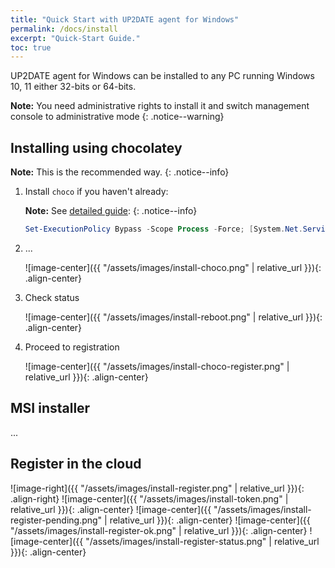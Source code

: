 ```yaml
---
title: "Quick Start with UP2DATE agent for Windows"
permalink: /docs/install
excerpt: "Quick-Start Guide."
toc: true
---
```


UP2DATE agent for Windows can be installed to any PC running Windows 10, 11 either 32-bits or 64-bits.

**Note:** You need administrative rights to install it and switch management console to administrative mode 
{: .notice--warning}

## Installing using chocolatey

**Note:** This is the recommended way.
{: .notice--info}

1. Install `choco` if you haven't already:

    **Note:** See [detailed guide](https://docs.chocolatey.org/en-us/choco/setup): 
    {: .notice--info}

      ```powershell
      Set-ExecutionPolicy Bypass -Scope Process -Force; [System.Net.ServicePointManager]::SecurityProtocol = [System.Net.ServicePointManager]::SecurityProtocol -bor 3072; iex ((New-Object System.Net.WebClient).DownloadString('https://community.chocolatey.org/install.ps1'))
      ```

1. ...

    ![image-center]({{ "/assets/images/install-choco.png" | relative_url }}){: .align-center}

1. Check status

    ![image-center]({{ "/assets/images/install-reboot.png" | relative_url }}){: .align-center}

1. Proceed to registration

    ![image-center]({{ "/assets/images/install-choco-register.png" | relative_url }}){: .align-center}


## MSI installer

...

## Register in the cloud

  ![image-right]({{ "/assets/images/install-register.png" | relative_url }}){: .align-right}
  ![image-center]({{ "/assets/images/install-token.png" | relative_url }}){: .align-center}
  ![image-center]({{ "/assets/images/install-register-pending.png" | relative_url }}){: .align-center}
  ![image-center]({{ "/assets/images/install-register-ok.png" | relative_url }}){: .align-center}
  ![image-center]({{ "/assets/images/install-register-status.png" | relative_url }}){: .align-center}

